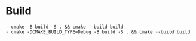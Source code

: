 # Build

    - cmake -B build -S . && cmake --build build
    - cmake -DCMAKE_BUILD_TYPE=Debug -B build -S . && cmake --build build
